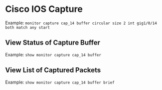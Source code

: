 # Cisco IOS Capture

Example: `monitor capture cap_14 buffer circular size 2 int gig1/0/14 both match any start`

## View Status of Capture Buffer

Example: `show monitor capture cap_14 buffer`

## View List of Captured Packets

Example: `show monitor capture cap_14 buffer brief`
